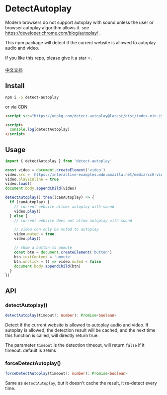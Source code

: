 # DetectAutoplay

Modern browsers do not support autoplay with sound unless the user or browser autoplay algorithm allows it. see https://developer.chrome.com/blog/autoplay/ .

This npm package will detect if the current website is allowed to autoplay audio and video.

If you like this repo, please give it a star ⭐️.

[中文文档](./README_zh.md)

## Install

```bash
npm i -S detect-autoplay
```

or via CDN

```html
<script src="https://unpkg.com/detect-autoplay@latest/dist/index.min.js"></script>

<script>
  console.log(detectAutoplay)
</script>
```

## Usage

```js
import { detectAutoplay } from 'detect-autoplay'

const video = document.createElement('video')
video.src = 'https://interactive-examples.mdn.mozilla.net/media/cc0-videos/friday.mp4'
video.playsInline = true
video.load()
document.body.appendChild(video)

detectAutoplay().then((canAutoplay) => {
  if (canAutoplay) {
    // current website allows autoplay with sound
    video.play()
  } else {
    // current website does not allow autoplay with sound

    // video can only be muted to autoplay
    video.muted = true
    video.play()

    // show a button to unmute
    const btn = document.createElement('button')
    btn.textContent = 'unmute'
    btn.onclick = () => video.muted = false
    document.body.appendChild(btn)
  }
})
```

## API

### detectAutoplay()

```ts
detectAutoplay(timeout?: number): Promise<boolean>
```

Detect if the current website is allowed to autoplay audio and video. If autoplay is allowed, the detection result will be cached, and the next time this function is called, will directly return true.

The parameter `timeout` is the detection timeout, will return `false` if it timeout. default is `300`ms

### forceDetectAutoplay()

```ts
forceDetectAutoplay(timeout?: number): Promise<boolean>
```

Same as `detectAutoplay`, but it doesn't cache the result, it re-detect every time.
